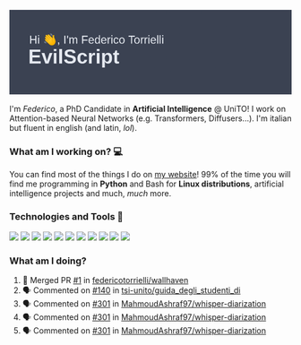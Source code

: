 ![Header](header.png)

I'm *Federico*, a PhD Candidate in **Artificial Intelligence** @ UniTO! I work on Attention-based Neural Networks (e.g. Transformers, Diffusers...).
I'm italian but fluent in english (and latin, *lol*).

### What am I working on? 💻

You can find most of the things I do on [my website](https://www.evilscript.eu/)!
99% of the time you will find me programming in **Python** and Bash for **Linux distributions**, artificial intelligence projects and much, *much* more.

### Technologies and Tools 🔧
![](https://img.shields.io/badge/Editor-VSCode-informational?style=flat&logo=visualstudiocode&logoColor=white&color=2bbc8a)
![](https://img.shields.io/badge/Code-Python-informational?style=flat&logo=Python&logoColor=white&color=2bbc8a)
![](https://img.shields.io/badge/Code-Javascript-informational?style=flat&logo=Javascript&logoColor=white&color=2bbc8a)
![](https://img.shields.io/badge/Code-Java-informational?style=flat&logo=coffeescript&logoColor=white&color=2bbc8a)
![](https://img.shields.io/badge/Code-C-informational?style=flat&logo=C&logoColor=white&color=2bbc8a)
![](https://img.shields.io/badge/Code-Shell-informational?style=flat&logo=Shell&logoColor=white&color=2bbc8a)
![](https://img.shields.io/badge/Learning-Rust-informational?style=flat&logo=Rust&logoColor=white&color=2bbc8a)
![](https://img.shields.io/badge/Tools-PostgreSQL-informational?style=flat&logo=PostgreSQL&logoColor=white&color=e74c3c)
![](https://img.shields.io/badge/Tools-Docker-informational?style=flat&logo=Docker&logoColor=white&color=e74c3c)
![](https://img.shields.io/badge/Hating-Windows-informational?style=flat&logo=windows&logoColor=white&color=0078D6)
![](https://img.shields.io/badge/Mail-ProtonMail-informational?style=flat&logo=protonmail&logoColor=white&color=8B89CC)

### What am I doing?

<!--START_SECTION:activity-->
1. 🎉 Merged PR [#1](https://github.com/federicotorrielli/wallhaven/pull/1) in [federicotorrielli/wallhaven](https://github.com/federicotorrielli/wallhaven)
2. 🗣 Commented on [#140](https://github.com/tsi-unito/guida_degli_studenti_di/pull/140#issuecomment-3223615664) in [tsi-unito/guida_degli_studenti_di](https://github.com/tsi-unito/guida_degli_studenti_di)
3. 🗣 Commented on [#301](https://github.com/MahmoudAshraf97/whisper-diarization/issues/301#issuecomment-2700908807) in [MahmoudAshraf97/whisper-diarization](https://github.com/MahmoudAshraf97/whisper-diarization)
4. 🗣 Commented on [#301](https://github.com/MahmoudAshraf97/whisper-diarization/issues/301#issuecomment-2671559610) in [MahmoudAshraf97/whisper-diarization](https://github.com/MahmoudAshraf97/whisper-diarization)
5. 🗣 Commented on [#301](https://github.com/MahmoudAshraf97/whisper-diarization/issues/301#issuecomment-2671504053) in [MahmoudAshraf97/whisper-diarization](https://github.com/MahmoudAshraf97/whisper-diarization)
<!--END_SECTION:activity-->
